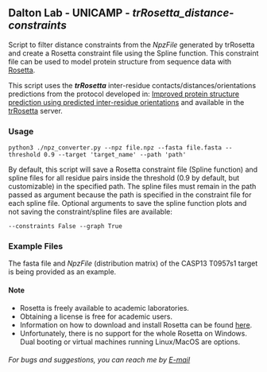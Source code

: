 ## Dalton Lab - UNICAMP - *trRosetta_distance-constraints*
Script to filter distance constraints from the *NpzFile* generated by trRosetta and create a Rosetta constraint file using the Spline function. This constraint file can be used to model protein structure from sequence data with [Rosetta](http://new.rosettacommons.org/docs/latest/Home).

This script uses the ***trRosetta*** inter-residue contacts/distances/orientations predictions from the protocol developed in: [Improved protein structure prediction using predicted inter-residue orientations](https://www.pnas.org/content/117/3/1496) and available in the [trRosetta](https://yanglab.nankai.edu.cn/trRosetta/) server.

### Usage
```
python3 ./npz_converter.py --npz file.npz --fasta file.fasta --threshold 0.9 --target 'target_name' --path 'path'
```
By default, this script will save a Rosetta constraint file (Spline function) and spline files for all residue pairs inside the threshold (0.9 by default, but customizable) in the specified path. The spline files must remain in the path passed as argument because the path is specified in the constraint file for each spline file. Optional arguments to save the spline function plots and not saving the constraint/spline files are available:
```
--constraints False --graph True
```

### Example Files
The fasta file and *NpzFile* (distribution matrix) of the CASP13 T0957s1 target is being provided as an example.

#### Note
- Rosetta is freely available to academic laboratories. 
- Obtaining a license is free for academic users. 
- Information on how to download and install Rosetta can be found [here](https://www.rosettacommons.org/demos/latest/tutorials/install_build/install_build). 
- Unfortunately, there is no support for the whole Rosetta on Windows. Dual booting or virtual machines running Linux/MacOS are options.

###### For bugs and suggestions, you can reach me by <a href="mailto:amiquilini@id.uff.br?subject=Github%20Contact">E-mail</a>
